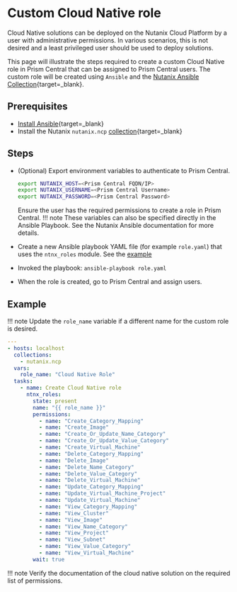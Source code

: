 # Custom Cloud Native role

Cloud Native solutions can be deployed on the Nutanix Cloud Platform by a user with administrative permissions. In various scenarios, this is not desired and a least privileged user should be used to deploy solutions.

This page will illustrate the steps required to create a custom Cloud Native role in Prism Central that can be assigned to Prism Central users. The custom role will be created using `Ansible` and the [Nutanix Ansible Collection](https://github.com/nutanix/nutanix.ansible){target=_blank}. 

## Prerequisites
- [Install Ansible](https://docs.ansible.com/ansible/latest/installation_guide/intro_installation.html){target=_blank}
- Install the Nutanix `nutanix.ncp` [collection](https://docs.ansible.com/ansible/latest/collections_guide/collections_installing.html#installing-collections-with-ansible-galaxy){target=_blank}

## Steps

- (Optional) Export environment variables to authenticate to Prism Central.
  ```bash
  export NUTANIX_HOST=<Prism Central FQDN/IP>
  export NUTANIX_USERNAME=<Prism Central Username>
  export NUTANIX_PASSWORD=<Prism Central Password>
  ```
  Ensure the user has the required permissions to create a role in Prism Central. 
!!! note
    These variables can also be specified directly in the Ansible Playbook. See the Nutanix Ansible documentation for more details.

- Create a new Ansible playbook YAML file (for example `role.yaml`) that uses the `ntnx_roles` module. See the [example](#example)
- Invoked the playbook: `ansible-playbook role.yaml`
- When the role is created, go to Prism Central and assign users. 


## Example

!!! note 
    Update the `role_name` variable if a different name for the custom role is desired.

```YAML
---
- hosts: localhost
  collections:
    - nutanix.ncp
  vars:
    role_name: "Cloud Native Role"
  tasks:
    - name: Create Cloud Native role
      ntnx_roles:
        state: present
        name: "{{ role_name }}"
        permissions:
          - name: "Create_Category_Mapping"
          - name: "Create_Image"
          - name: "Create_Or_Update_Name_Category"
          - name: "Create_Or_Update_Value_Category"
          - name: "Create_Virtual_Machine"
          - name: "Delete_Category_Mapping"
          - name: "Delete_Image"
          - name: "Delete_Name_Category"
          - name: "Delete_Value_Category"
          - name: "Delete_Virtual_Machine"
          - name: "Update_Category_Mapping"
          - name: "Update_Virtual_Machine_Project"
          - name: "Update_Virtual_Machine"
          - name: "View_Category_Mapping"
          - name: "View_Cluster"
          - name: "View_Image"
          - name: "View_Name_Category"
          - name: "View_Project"
          - name: "View_Subnet"
          - name: "View_Value_Category"
          - name: "View_Virtual_Machine"
        wait: true
```
!!! note 
    Verify the documentation of the cloud native solution on the required list of permissions.
